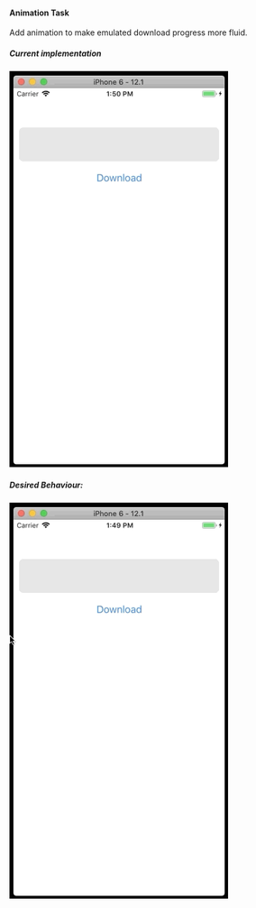 #### Animation Task
Add animation to make emulated download progress more fluid. 

##### Current implementation 

![Font Problem](gifs/AnimationInitial.gif)

##### Desired Behaviour:

![Font Problem](gifs/AnimationResult.gif)
